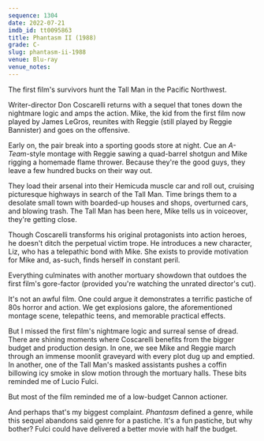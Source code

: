 ```yaml
---
sequence: 1304
date: 2022-07-21
imdb_id: tt0095863
title: Phantasm II (1988)
grade: C-
slug: phantasm-ii-1988
venue: Blu-ray
venue_notes:
---
```


<span data-imdb-id="tt0079714">The first film</span>'s survivors hunt the Tall Man in the Pacific Northwest.

<!-- end -->

Writer-director Don Coscarelli returns with a sequel that tones down the nightmare logic and amps the action. Mike, the kid from the first film now played by James LeGros, reunites with Reggie (still played by Reggie Bannister) and goes on the offensive.

Early on, the pair break into a sporting goods store at night. Cue an _A-Team_-style montage with Reggie sawing a quad-barrel shotgun and Mike rigging a homemade flame thrower. Because they're the good guys, they leave a few hundred bucks on their way out.

They load their arsenal into their Hemicuda muscle car and roll out, cruising picturesque highways in search of the Tall Man. Time brings them to a desolate small town with boarded-up houses and shops, overturned cars, and blowing trash. The Tall Man has been here, Mike tells us in voiceover, they're getting close.

Though Coscarelli transforms his original protagonists into action heroes, he doesn't ditch the perpetual victim trope. He introduces a new character, Liz, who has a telepathic bond with Mike. She exists to provide motivation for Mike and, as-such, finds herself in constant peril.

Everything culminates with another mortuary showdown that outdoes the first film's gore-factor (provided you're watching the unrated director's cut).

It's not an awful film. One could argue it demonstrates a terrific pastiche of 80s horror and action. We get explosions galore, the aforementioned montage scene, telepathic teens, and memorable practical effects.

But I missed the first film's nightmare logic and surreal sense of dread. There are shining moments where Coscarelli benefits from the bigger budget and production design. In one, we see Mike and Reggie march through an immense moonlit graveyard with every plot dug up and emptied. In another, one of the Tall Man's masked assistants pushes a coffin billowing icy smoke in slow motion through the mortuary halls. These bits reminded me of Lucio Fulci.

But most of the film reminded me of a low-budget Cannon actioner.

And perhaps that's my biggest complaint. _Phantasm_ defined a genre, while this sequel abandons said genre for a pastiche. It's a fun pastiche, but why bother? Fulci could have delivered a better movie with half the budget.
